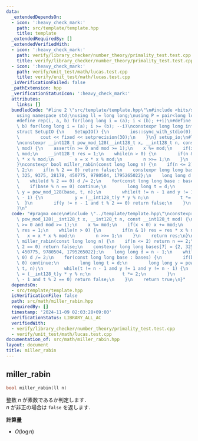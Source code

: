 ```yaml
---
data:
  _extendedDependsOn:
  - icon: ':heavy_check_mark:'
    path: src/template/template.hpp
    title: template
  _extendedRequiredBy: []
  _extendedVerifiedWith:
  - icon: ':heavy_check_mark:'
    path: verify/library_checker/number_theory/primality_test.test.cpp
    title: verify/library_checker/number_theory/primality_test.test.cpp
  - icon: ':heavy_check_mark:'
    path: verify/unit_test/math/lucas.test.cpp
    title: verify/unit_test/math/lucas.test.cpp
  _isVerificationFailed: false
  _pathExtension: hpp
  _verificationStatusIcon: ':heavy_check_mark:'
  attributes:
    links: []
  bundledCode: "#line 2 \"src/template/template.hpp\"\n#include <bits/stdc++.h>\n\
    using namespace std;\nusing ll = long long;\nusing P = pair<long long, long long>;\n\
    #define rep(i, a, b) for(long long i = (a); i < (b); ++i)\n#define rrep(i, a,\
    \ b) for(long long i = (a); i >= (b); --i)\nconstexpr long long inf = 4e18;\n\
    struct SetupIO {\n    SetupIO() {\n        ios::sync_with_stdio(0);\n        cin.tie(0);\n\
    \        cout << fixed << setprecision(30);\n    }\n} setup_io;\n#line 3 \"src/math/miller_rabin.hpp\"\
    \nconstexpr __int128_t pow_mod_128(__int128_t x, __int128_t n, const __int128_t\
    \ mod) {\n    assert(n >= 0 and mod >= 1);\n    x %= mod;\n    if(x < 0) x +=\
    \ mod;\n    __int128_t res = 1;\n    while(n > 0) {\n        if(n & 1) res = res\
    \ * x % mod;\n        x = x * x % mod;\n        n >>= 1;\n    }\n    return res;\n\
    }\nconstexpr bool miller_rabin(const long long n) {\n    if(n <= 2) return n ==\
    \ 2;\n    if(n % 2 == 0) return false;\n    constexpr long long bases[7] = {2,\
    \ 325, 9375, 28178, 450775, 9780504, 1795265022};\n    long long d = n - 1;\n\
    \    while(d % 2 == 0) d /= 2;\n    for(const long long base : bases) {\n    \
    \    if(base % n == 0) continue;\n        long long t = d;\n        long long\
    \ y = pow_mod_128(base, t, n);\n        while(t != n - 1 and y != 1 and y != n\
    \ - 1) {\n            y = (__int128_t)y * y % n;\n            t *= 2;\n      \
    \  }\n        if(y != n - 1 and t % 2 == 0) return false;\n    }\n    return true;\n\
    }\n"
  code: "#pragma once\n#include \"../template/template.hpp\"\nconstexpr __int128_t\
    \ pow_mod_128(__int128_t x, __int128_t n, const __int128_t mod) {\n    assert(n\
    \ >= 0 and mod >= 1);\n    x %= mod;\n    if(x < 0) x += mod;\n    __int128_t\
    \ res = 1;\n    while(n > 0) {\n        if(n & 1) res = res * x % mod;\n     \
    \   x = x * x % mod;\n        n >>= 1;\n    }\n    return res;\n}\nconstexpr bool\
    \ miller_rabin(const long long n) {\n    if(n <= 2) return n == 2;\n    if(n %\
    \ 2 == 0) return false;\n    constexpr long long bases[7] = {2, 325, 9375, 28178,\
    \ 450775, 9780504, 1795265022};\n    long long d = n - 1;\n    while(d % 2 ==\
    \ 0) d /= 2;\n    for(const long long base : bases) {\n        if(base % n ==\
    \ 0) continue;\n        long long t = d;\n        long long y = pow_mod_128(base,\
    \ t, n);\n        while(t != n - 1 and y != 1 and y != n - 1) {\n            y\
    \ = (__int128_t)y * y % n;\n            t *= 2;\n        }\n        if(y != n\
    \ - 1 and t % 2 == 0) return false;\n    }\n    return true;\n}"
  dependsOn:
  - src/template/template.hpp
  isVerificationFile: false
  path: src/math/miller_rabin.hpp
  requiredBy: []
  timestamp: '2024-11-09 02:03:28+09:00'
  verificationStatus: LIBRARY_ALL_AC
  verifiedWith:
  - verify/library_checker/number_theory/primality_test.test.cpp
  - verify/unit_test/math/lucas.test.cpp
documentation_of: src/math/miller_rabin.hpp
layout: document
title: miller_rabin
---
```


## miller_rabin

```cpp
bool miller_rabin(ll n)
```

整数 $n$ が素数であるか判定します．<br>
$n$ が非正の場合は `false` を返します．

**計算量**

- $O(\log n)$